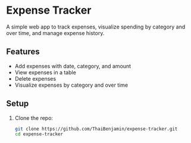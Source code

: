 # Expense Tracker

A simple web app to track expenses, visualize spending by category and over time, and manage expense history.

## Features
- Add expenses with date, category, and amount
- View expenses in a table
- Delete expenses
- Visualize expenses by category and over time

## Setup
1. Clone the repo:
   ```bash
   git clone https://github.com/ThaiBenjamin/expense-tracker.git
   cd expense-tracker
